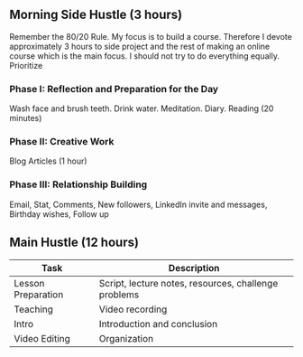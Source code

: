 ## Morning Side Hustle (3 hours)
Remember the 80/20 Rule. My focus is to build a course. Therefore I devote approximately 3 hours to side project and the rest of making an online course which is the main focus. I should not try to do everything equally. Prioritize

### Phase I: Reflection and Preparation for the Day
Wash face and brush teeth. Drink water. Meditation. Diary. Reading (20 minutes)

### Phase II: Creative Work
Blog Articles  (1 hour)

### Phase III: Relationship Building
Email, Stat, Comments, New followers, LinkedIn invite and messages,  Birthday wishes, Follow up

## Main Hustle (12 hours)

| Task | Description |
|-----|-------------|
| Lesson Preparation | Script, lecture notes, resources, challenge problems |
| Teaching | Video recording |
| Intro | Introduction and conclusion |
| Video Editing | Organization |
